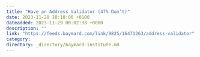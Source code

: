 ```yaml
---
title: "Have an Address Validator (47% Don’t)"
date: 2023-11-28 10:10:00 +0100
dateadded: 2023-11-29 00:02:38 +0000
description: ""
link: "https://feeds.baymard.com/link/9825/16471263/address-validator"
category:
directory: _directory/baymard-institute.md
---
```

